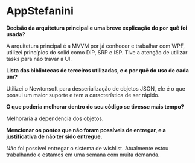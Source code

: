 # AppStefanini

**Decisão da arquitetura principal e uma breve explicação do por quê foi usada?**

  A arquitetura principal é a MVVM por já conhecer e trabalhar com WPF, utilizei princípios do solid como DIP, SRP e ISP. Tive a atenção de utilizar tasks para não travar a UI.

**Lista das bibliotecas de terceiros utilizadas, e o por quê do uso de cada um?**

  Utilizei o Newtonsoft para desserialização de objetos JSON, ele é o que possui um maior suporte e tem a característica de ser rápido.

**O que poderia melhorar dentro do seu código se tivesse mais tempo?**

  Melhoraria a dependencia dos objetos.
  
**Mencionar os pontos que não foram possíveis de entregar, e a justificativa de não ter sido entregue.**

  Não foi possível entregar o sistema de wishlist. Atualmente estou trabalhando e estamos em uma semana com muita demanda.
